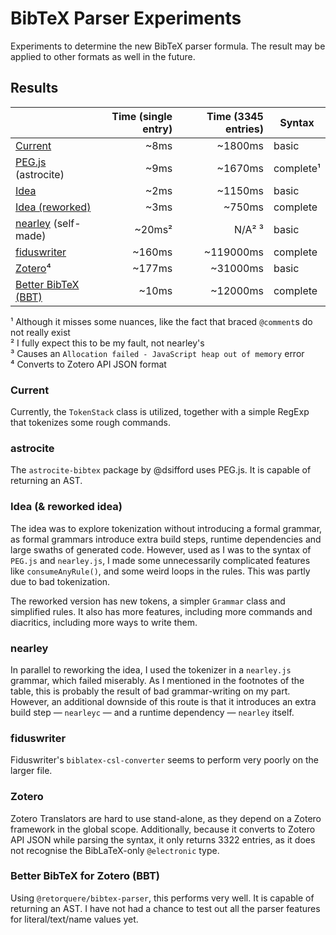 # BibTeX Parser Experiments

Experiments to determine the new BibTeX parser formula. The result may be applied
to other formats as well in the future.

## Results

|                                       | Time (single entry) | Time (3345 entries) | Syntax    |
|---------------------------------------|--------------------:|--------------------:|-----------|
| [Current](/src/current)               |                ~8ms |             ~1800ms | basic     |
| [PEG.js](/src/astrocite) (astrocite)  |                ~9ms |             ~1670ms | complete¹ |
| [Idea](/src/idea)                     |                ~2ms |             ~1150ms | basic     |
| [Idea (reworked)](/src/idea-reworked) |                ~3ms |              ~750ms | complete  |
| [nearley](/src/nearley) (self-made)   |              ~20ms² |              N/A² ³ | basic     |
| [fiduswriter](/src/fiduswriter)       |              ~160ms |           ~119000ms | complete  |
| [Zotero](/src/zotero)⁴                |              ~177ms |            ~31000ms | basic     |
| [Better BibTeX (BBT)](/src/bbt)       |               ~10ms |            ~12000ms | complete  |

¹ Although it misses some nuances, like the fact that braced `@comment`s do not really exist  
² I fully expect this to be my fault, not nearley's  
³ Causes an `Allocation failed - JavaScript heap out of memory` error  
⁴ Converts to Zotero API JSON format  

### Current

Currently, the `TokenStack` class is utilized, together with a simple RegExp that
tokenizes some rough commands.

### astrocite

The `astrocite-bibtex` package by @dsifford uses PEG.js. It is capable of returning
an AST.

### Idea (& reworked idea)

The idea was to explore tokenization without introducing a formal grammar, as
formal grammars introduce extra build steps, runtime dependencies and large swaths
of generated code. However, used as I was to the syntax of `PEG.js` and `nearley.js`,
I made some unnecessarily complicated features like `consumeAnyRule()`, and some
weird loops in the rules. This was partly due to bad tokenization.

The reworked version has new tokens, a simpler `Grammar` class and simplified
rules. It also has more features, including more commands and diacritics, including
more ways to write them.

### nearley

In parallel to reworking the idea, I used the tokenizer in a `nearley.js` grammar,
which failed miserably. As I mentioned in the footnotes of the table, this is
probably the result of bad grammar-writing on my part. However, an additional
downside of this route is that it introduces an extra build step — `nearleyc` —
and a runtime dependency — `nearley` itself.

### fiduswriter

Fiduswriter's `biblatex-csl-converter` seems to perform very poorly on the larger
file.

### Zotero

Zotero Translators are hard to use stand-alone, as they depend on a Zotero
framework in the global scope. Additionally, because it converts to Zotero API
JSON while parsing the syntax, it only returns 3322 entries, as it does not
recognise the BibLaTeX-only `@electronic` type.

### Better BibTeX for Zotero (BBT)

Using `@retorquere/bibtex-parser`, this performs very well. It is capable of
returning an AST. I have not had a chance to test out all the parser features
for literal/text/name values yet.
